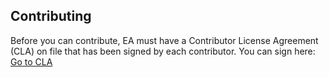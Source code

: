 ## Contributing

Before you can contribute, EA must have a Contributor License Agreement (CLA) on file that has been signed by each contributor.
You can sign here: [Go to CLA](https://go.ea.com/cla)
